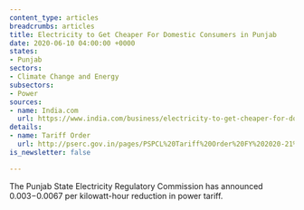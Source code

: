 ```yaml
---
content_type: articles
breadcrumbs: articles
title: Electricity to Get Cheaper For Domestic Consumers in Punjab
date: 2020-06-10 04:00:00 +0000
states:
- Punjab
sectors:
- Climate Change and Energy
subsectors:
- Power
sources:
- name: India.com
  url: https://www.india.com/business/electricity-to-get-cheaper-for-domestic-consumers-in-punjab-4046219/
details:
- name: Tariff Order
  url: http://pserc.gov.in/pages/PSPCL%20Tariff%20Order%20FY%202020-21%20Index.pdf
is_newsletter: false

---
```

The Punjab State Electricity Regulatory Commission has announced $0.003-$0.0067 per kilowatt-hour reduction in power tariff.
